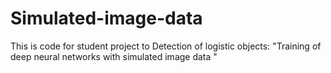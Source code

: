 # Simulated-image-data
This is code for student project to Detection of logistic objects: "Training of deep neural networks with simulated image data "
